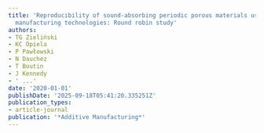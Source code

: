 ```yaml
---
title: 'Reproducibility of sound-absorbing periodic porous materials using additive
  manufacturing technologies: Round robin study'
authors:
- TG Zieliński
- KC Opiela
- P Pawłowski
- N Dauchez
- T Boutin
- J Kennedy
- ' ...'
date: '2020-01-01'
publishDate: '2025-09-18T05:41:20.335251Z'
publication_types:
- article-journal
publication: '*Additive Manufacturing*'
---
```

